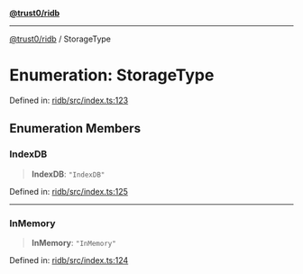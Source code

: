[**@trust0/ridb**](../README.md)

***

[@trust0/ridb](../README.md) / StorageType

# Enumeration: StorageType

Defined in: [ridb/src/index.ts:123](https://github.com/trust0-project/RIDB/blob/8f8fe2edeed75fca8df293b533a5cdcbd0518592/packages/ridb/src/index.ts#L123)

## Enumeration Members

### IndexDB

> **IndexDB**: `"IndexDB"`

Defined in: [ridb/src/index.ts:125](https://github.com/trust0-project/RIDB/blob/8f8fe2edeed75fca8df293b533a5cdcbd0518592/packages/ridb/src/index.ts#L125)

***

### InMemory

> **InMemory**: `"InMemory"`

Defined in: [ridb/src/index.ts:124](https://github.com/trust0-project/RIDB/blob/8f8fe2edeed75fca8df293b533a5cdcbd0518592/packages/ridb/src/index.ts#L124)
